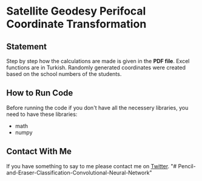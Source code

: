 
# Satellite Geodesy Perifocal Coordinate Transformation

## Statement

Step by step how the calculations are made is given in the **PDF file**. Excel functions are in Turkish. Randomly generated coordinates were created based on the school numbers of the students.

## How to Run Code

Before running the code if you don't have all the necessery libraries, you need to have these libraries:

 - math 
 - numpy 

## Contact With Me

If you have something to say to me please contact me on [Twitter](https://twitter.com/Doguilmak). "# Pencil-and-Eraser-Classification-Convolutional-Neural-Network" 
